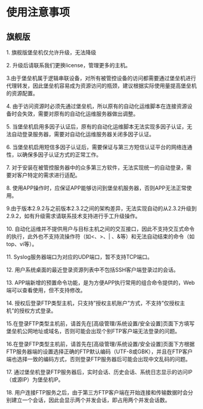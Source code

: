 

# 使用注意事项

## 旗舰版

1\. 旗舰版堡垒机仅允许升级，无法降级

2\. 升级后请联系我们更换license，管理更多的主机。

3\.由于堡垒机属于逻辑串联设备，对所有被管控设备的访问都需要通过堡垒机进行代理转发，因此堡垒机容易成为资源访问的瓶颈，建议根据实际使用量提高堡垒机的资源配置。

4\. 由于访问资源时必须先通过堡垒机，所以原有的自动化运维脚本在连接资源设备时会失效，需要对原有的自动化运维服务器做出调整。

5\. 当堡垒机启用多因子认证后，原有的自动化运维脚本无法实现多因子认证，无法自动登录服务器，需要对自动化运维服务器关闭多因子认证。

6\. 当堡垒机启用短信多因子认证后，需要保证与第三方短信认证平台的网络连通性，以确保多因子认证方式的正常工作。

7\. 对于安装在被管控服务器中的众多第三方软件，无法实现统一的自动登录，需要对客户特定的需求进行适配。

8\. 使用APP操作时，应保证APP能够访问到堡垒机服务器，否则APP无法正常使用。

9\.由于版本2.9.2与之前版本2.3.2之间的架构差异，无法实现自动的从2.3.2升级到2.9.2，如有升级需求请联系技术支持进行手工升级操作。

10\. 自动化运维并不提供用户与目标主机之间的交互接口，因此不支持交互式命令的执行，此外也不支持流操作符（如\<、\>、|
、&等）和无法自动结束的命令（如top、vi等）。

11\. Syslog服务器端口为对应的UDP端口，暂不支持TCP端口。

12\. 用户系统桌面的最近登录资源列表中不包括SSH客户端登录过的会话。

13\. APP端新增的预置命令功能，是为方便APP执行常用的组合命令提供的，Web端可以查看使用，但不支持修改。

14\. 授权后登录FTP类型主机，只支持”授权主机账户”方式，不支持”仅授权主机”的授权方式登录。

15\.在登录FTP类型主机前，请首先在\[高级管理/系统设置/安全设置\]页面下方填写堡垒机公网地址或域名，否则可能会出现个别FTP客户端无法登录的问题。

16\.在登录FTP类型主机前，请首先在\[高级管理/系统设置/安全设置\]页面下方根据FTP服务器端的设置选择正确的FTP默认编码（UTF-8或GBK），并且在FTP客户端也选择一致的编码方式，否则登录FTP服务器后可能会出现中文乱码的问题。

17\. 通过堡垒机登录FTP服务器后，实时会话、历史会话、系统日志显示的访问IP（或源IP）为堡垒机IP。

18\. 用户连接FTP服务之后，由于第三方FTP客户端在开始连接和传输数据时会分别建立一个会话，因此会显示两个并发会话，即占用两个并发会话数。

